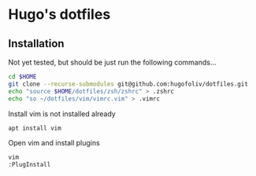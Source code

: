# Hugo's dotfiles

## Installation
Not yet tested, but should be just run the following commands... 

```bash
cd $HOME
git clone --recurse-submodules git@github.com:hugofoliv/dotfiles.git
echo "source $HOME/dotfiles/zsh/zshrc" > .zshrc
echo "so ~/dotfiles/vim/vimrc.vim" > .vimrc
```
Install vim is not installed already 
```bash
apt install vim
```
Open vim and install plugins 
```bash
vim
:PlugInstall
```
